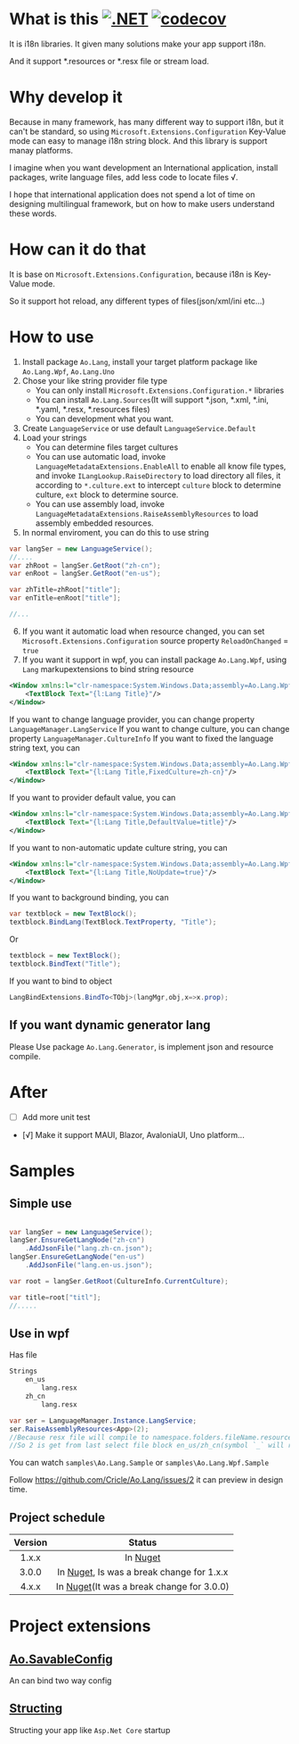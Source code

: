 # What is this [![.NET](https://github.com/Cricle/Ao.Lang/actions/workflows/dotnet.yml/badge.svg)](https://github.com/Cricle/Ao.Lang/actions/workflows/dotnet.yml) [![codecov](https://codecov.io/gh/Cricle/Ao.Lang/branch/main/graph/badge.svg?token=LhgM9EegtX)](https://codecov.io/gh/Cricle/Ao.Lang)

It is i18n libraries. It given many solutions make your app support i18n.

And it support *.resources or *.resx file or stream load.

# Why develop it

Because in many framework, has many different way to support i18n, but it can't be standard, so using `Microsoft.Extensions.Configuration` Key-Value mode can easy to manage i18n string block. And this library is support manay platforms.

I imagine when you want development an International application, install packages, write language files, add less code to locate files √.

I hope that international application does not spend a lot of time on designing multilingual framework, but on how to make users understand these words.

# How can it do that

It is base on `Microsoft.Extensions.Configuration`, because i18n is Key-Value mode.

So it support hot reload, any different types of files(json/xml/ini etc...)

# How to use

1. Install package `Ao.Lang`, install your target platform package like `Ao.Lang.Wpf`, `Ao.Lang.Uno`
2. Chose your like string provider file type
    - You can only install `Microsoft.Extensions.Configuration.*` libraries
    - You can install `Ao.Lang.Sources`(It will support *.json, *.xml, *.ini, *.yaml, *.resx, *.resources files)
    - You can development what you want.
3. Create `LanguageService` or use default `LanguageService.Default`
4. Load your strings
    - You can determine files target cultures
    - You can use automatic load, invoke `LanguageMetadataExtensions.EnableAll` to enable all know file types, and invoke `ILangLookup.RaiseDirectory` to load directory all files, it according to `*.culture.ext` to intercept `culture` block to determine culture, `ext` block to determine source.
    - You can use assembly load, invoke `LanguageMetadataExtensions.RaiseAssemblyResources` to load assembly embedded resources.
5. In normal enviroment, you can do this to use string
```csharp
var langSer = new LanguageService();
//....
var zhRoot = langSer.GetRoot("zh-cn");
var enRoot = langSer.GetRoot("en-us");

var zhTitle=zhRoot["title"];
var enTitle=enRoot["title"];

//...
```
6. If you want it automatic load when resource changed, you can set `Microsoft.Extensions.Configuration` source property `ReloadOnChanged` = `true`
7. If you want it support in wpf, you can install package `Ao.Lang.Wpf`, using `Lang` markupextensions to bind string resource
```xml
<Window xmlns:l="clr-namespace:System.Windows.Data;assembly=Ao.Lang.Wpf">
    <TextBlock Text="{l:Lang Title}"/>
</Window>
```
If you want to change language provider, you can change property `LanguageManager.LangService`
If you want to change culture, you can change property `LanguageManager.CultureInfo`
If you want to fixed the language string text, you can
```xml
<Window xmlns:l="clr-namespace:System.Windows.Data;assembly=Ao.Lang.Wpf">
    <TextBlock Text="{l:Lang Title,FixedCulture=zh-cn}"/>
</Window>
```
If you want to provider default value, you can
```xml
<Window xmlns:l="clr-namespace:System.Windows.Data;assembly=Ao.Lang.Wpf">
    <TextBlock Text="{l:Lang Title,DefaultValue=title}"/>
</Window>
```
If you want to non-automatic update culture string, you can
```xml
<Window xmlns:l="clr-namespace:System.Windows.Data;assembly=Ao.Lang.Wpf">
    <TextBlock Text="{l:Lang Title,NoUpdate=true}"/>
</Window>
```
If you want to background binding, you can
```csharp
var textblock = new TextBlock();
textblock.BindLang(TextBlock.TextProperty, "Title");
```
Or
```csharp
textblock = new TextBlock();
textblock.BindText("Title");
```

If you want to bind to object

```csharp
LangBindExtensions.BindTo<TObj>(langMgr,obj,x=>x.prop);
```

## If you want dynamic generator lang

Please Use package `Ao.Lang.Generator`, is implement json and resource compile.

# After

- [ ] Add more unit test
- [√] Make it support MAUI, Blazor, AvaloniaUI, Uno platform...

# Samples

## Simple use

```csharp

var langSer = new LanguageService();
langSer.EnsureGetLangNode("zh-cn")
    .AddJsonFile("lang.zh-cn.json");
langSer.EnsureGetLangNode("en-us")
    .AddJsonFile("lang.en-us.json");

var root = langSer.GetRoot(CultureInfo.CurrentCulture);

var title=root["titl"];
//.....

```

## Use in wpf

Has file
```txt
Strings
    en_us
        lang.resx
    zh_cn
        lang.resx
```
```csharp
var ser = LanguageManager.Instance.LangService;
ser.RaiseAssemblyResources<App>(2);
//Because resx file will compile to namespace.folders.fileName.resources
//So 2 is get from last select file block en_us/zh_cn(symbol `_` will replace to `-`)
```

You can watch `samples\Ao.Lang.Sample` or `samples\Ao.Lang.Wpf.Sample`

Follow https://github.com/Cricle/Ao.Lang/issues/2 it can preview in design time.

## Project schedule

|Version|Status|
|:-:|:-:|
|1.x.x|In [Nuget](https://www.nuget.org/packages/Ao.Lang/1.3.1)|
|3.0.0|In [Nuget](https://www.nuget.org/packages/Ao.Lang/3.0.0), Is was a break change for 1.x.x|
|4.x.x|In [Nuget](https://www.nuget.org/packages/Ao.Lang/4.0.0)(It was a break change for 3.0.0)|

# Project extensions

## [Ao.SavableConfig](https://github.com/Cricle/Ao.SavableConfig)

An can bind two way config

## [Structing](https://github.com/Cricle/Structing)

Structing your app like `Asp.Net Core` startup
